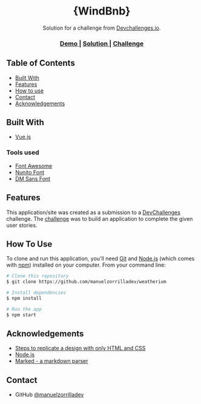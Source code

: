 <!-- Please update value in the {}  -->

<h1 align="center">{WindBnb}</h1>

<div align="center">
   Solution for a challenge from  <a href="http://devchallenges.io" target="_blank">Devchallenges.io</a>.
</div>

<div align="center">
  <h3>
    <a href="https://celadon-gecko-72395a.netlify.app/">
      Demo
    </a>
    <span> | </span>
    <a href="https://github.com/manuelzorrilladev/windbnb">
      Solution
    </a>
    <span> | </span>
    <a href="https://devchallenges.io/challenges/mM1UIenRhK808W8qmLWv">
      Challenge
    </a>
  </h3>
</div>

<!-- TABLE OF CONTENTS -->

## Table of Contents


- [Built With](#built-with)
- [Features](#features)
- [How to use](#how-to-use)
- [Contact](#contact)
- [Acknowledgements](#acknowledgements)


## Built With

<!-- This section should list any major frameworks that you built your project using. Here are a few examples.-->

- [Vue.js](https://vuejs.org/)

### Tools used

- [Font Awesome](https://fontawesome.com/)
- [Nunito Font](https://fonts.google.com/specimen/Nunito?category=Sans+Serif)
- [DM Sans Font](https://fonts.google.com/specimen/DM+Sans?query=dm&category=Sans+Serif)




## Features

<!-- List the features of your application or follow the template. Don't share the figma file here :) -->

This application/site was created as a submission to a [DevChallenges](https://devchallenges.io/challenges) challenge. The [challenge](https://devchallenges.io/challenges/mM1UIenRhK808W8qmLWv) was to build an application to complete the given user stories.

## How To Use

<!-- Example: -->

To clone and run this application, you'll need [Git](https://git-scm.com) and [Node.js](https://nodejs.org/en/download/) (which comes with [npm](http://npmjs.com)) installed on your computer. From your command line:

```bash
# Clone this repository
$ git clone https://github.com/manuelzorrilladev/weatherium

# Install dependencies
$ npm install

# Run the app
$ npm start
```

## Acknowledgements

<!-- This section should list any articles or add-ons/plugins that helps you to complete the project. This is optional but it will help you in the future. For example: -->

- [Steps to replicate a design with only HTML and CSS](https://devchallenges-blogs.web.app/how-to-replicate-design/)
- [Node.js](https://nodejs.org/)
- [Marked - a markdown parser](https://github.com/chjj/marked)

## Contact

- GitHub [@manuelzorrilladev](https://github.com/manuelzorrilladev)
